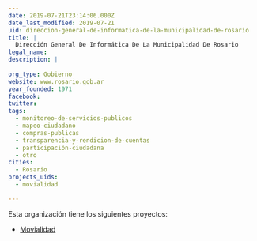 ```yaml
---
date: 2019-07-21T23:14:06.000Z
date_last_modified: 2019-07-21
uid: direccion-general-de-informatica-de-la-municipalidad-de-rosario
title: |
  Dirección General De Informática De La Municipalidad De Rosario
legal_name: 
description: |
  
org_type: Gobierno
website: www.rosario.gob.ar
year_founded: 1971
facebook: 
twitter: 
tags:
  - monitoreo-de-servicios-publicos
  - mapeo-ciudadano
  - compras-publicas
  - transparencia-y-rendicion-de-cuentas
  - participación-ciudadana
  - otro
cities: 
  - Rosario
projects_uids:
  - movialidad

---
```


Esta organización tiene los siguientes proyectos:

- [Movialidad](/proyectos/movialidad)
